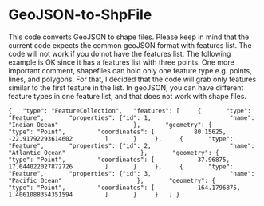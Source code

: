 # GeoJSON-to-ShpFile


This code converts GeoJSON to shape files. Please keep in mind that the current code expects the common geoJSON format with features list. The code will not work if you do not have the features list. The following example is OK since it has a features list with three points. One more important comment, shapefiles can hold only one feature type e.g. points, lines, and polygons. For that, I decided that the code will grab only features similar to the first feature in the list. In geoJSON, you can have different feature types in one feature list, and that does not work with shape files.  

```{   "type": "FeatureCollection",   "features": [     {       "type": "Feature",       "properties": {"id": 1,                      "name": "Indian Ocean"                     },       "geometry": {         "type": "Point",         "coordinates": [           80.15625,           -22.91792293614602         ]       }     },     {       "type": "Feature",       "properties": {"id": 2,                      "name": "Atlantic Ocean"                     },       "geometry": {         "type": "Point",         "coordinates": [           -37.96875,           17.644022027872726         ]       }     },     {       "type": "Feature",       "properties": {"id": 3,                      "name": "Pacific Ocean"                     },       "geometry": {         "type": "Point",         "coordinates": [           -164.1796875,           1.4061088354351594         ]       }     }   ] }```
